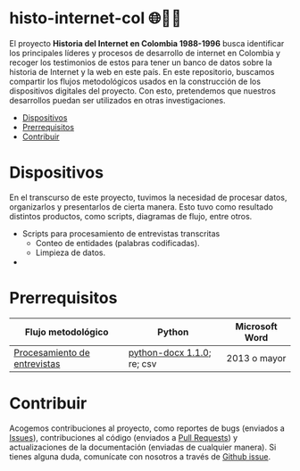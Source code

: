 ﻿# histo-internet-col 🌐👩‍💻


El proyecto __Historia del Internet en Colombia 1988-1996__ busca identificar los principales líderes y procesos de desarrollo de internet en Colombia y recoger los testimonios de estos para tener un banco de datos sobre la historia de Internet y la web en este país.
En este repositorio, buscamos compartir los flujos metodológicos usados en la construcción de los dispositivos digitales del proyecto. Con esto, pretendemos que nuestros desarrollos puedan ser utilizados en otras investigaciones.
- [Dispositivos](#Dispositivos)
- [Prerrequisitos](#Prerrequisitos)
- [Contribuir](#Contribuir)

# Dispositivos
En el transcurso de este proyecto, tuvimos la necesidad de procesar datos, organizarlos y presentarlos de cierta manera. Esto tuvo como resultado distintos productos, como scripts, diagramas de flujo, entre otros.
- Scripts para procesamiento de entrevistas transcritas
	-  Conteo de entidades (palabras codificadas).
	- Limpieza de datos.
-

# Prerrequisitos


|         Flujo metodológico       |Python                        |       Microsoft Word              |
|----------------|-------------------------------|-----------------------------|
|[Procesamiento de entrevistas](##Conteo_entrevistas)|   [python-docx 1.1.0](https://python-docx.readthedocs.io/en/latest/index.html); re; csv  |     2013 o mayor    |


# Contribuir
Acogemos contribuciones al proyecto, como reportes de bugs (enviados a [Issues]()), contribuciones al código (enviados a [Pull Requests]()) y actualizaciones de la documentación (enviadas de cualquier manera). Si tienes alguna duda, comunícate con nosotros a través de [Github issue]().
